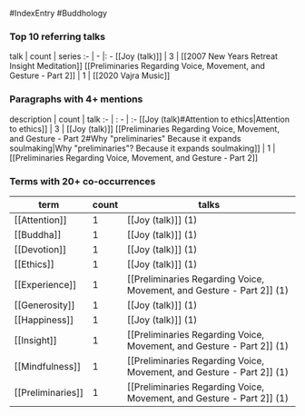 #IndexEntry #Buddhology

### Top 10 referring talks
talk | count | series
:- | - |: -
[[Joy (talk)]] | 3 | [[2007 New Years Retreat Insight Meditation]]
[[Preliminaries Regarding Voice, Movement, and Gesture - Part 2]] | 1 | [[2020 Vajra Music]]

### Paragraphs with 4+ mentions
description | count | talk
:- | : - | :-
[[Joy (talk)#Attention to ethics\|Attention to ethics]] | 3 | [[Joy (talk)]]
[[Preliminaries Regarding Voice, Movement, and Gesture - Part 2#Why "preliminaries" Because it expands soulmaking\|Why "preliminaries"? Because it expands soulmaking]] | 1 | [[Preliminaries Regarding Voice, Movement, and Gesture - Part 2]]

### Terms with 20+ co-occurrences
term | count | talks
-|-|-
[[Attention]] | 1 | <span class="counts">[[Joy (talk)]] (1)</span> 
[[Buddha]] | 1 | <span class="counts">[[Joy (talk)]] (1)</span> 
[[Devotion]] | 1 | <span class="counts">[[Joy (talk)]] (1)</span> 
[[Ethics]] | 1 | <span class="counts">[[Joy (talk)]] (1)</span> 
[[Experience]] | 1 | <span class="counts">[[Preliminaries Regarding Voice, Movement, and Gesture - Part 2]] (1)</span> 
[[Generosity]] | 1 | <span class="counts">[[Joy (talk)]] (1)</span> 
[[Happiness]] | 1 | <span class="counts">[[Joy (talk)]] (1)</span> 
[[Insight]] | 1 | <span class="counts">[[Preliminaries Regarding Voice, Movement, and Gesture - Part 2]] (1)</span> 
[[Mindfulness]] | 1 | <span class="counts">[[Preliminaries Regarding Voice, Movement, and Gesture - Part 2]] (1)</span> 
[[Preliminaries]] | 1 | <span class="counts">[[Preliminaries Regarding Voice, Movement, and Gesture - Part 2]] (1)</span> 

